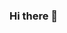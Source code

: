 ### Hi there 👋

<!--
**qkx1998/qkx1998** is a ✨ _special_ ✨ repository because its `README.md` (this file) appears on your GitHub profile.

[![SlowDive's GitHub stats](https://github-readme-stats.vercel.app/api?username=qkx1998)](https://github.com/qkx1998/github-readme-stats)


-->
